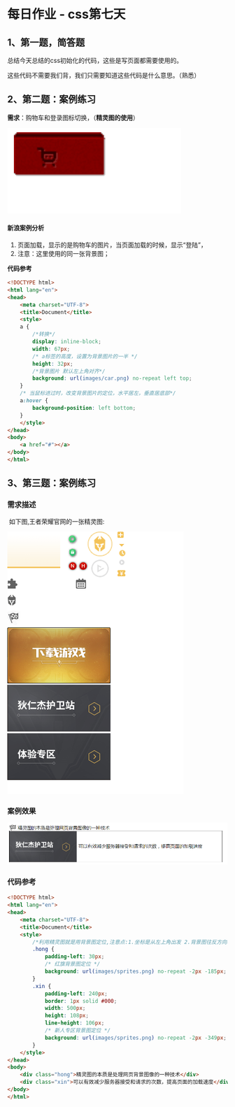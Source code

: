 # 每日作业 - css第七天

## 1、第一题，简答题

总结今天总结的css初始化的代码，这些是写页面都需要使用的。

这些代码不需要我们背，我们只需要知道这些代码是什么意思。（熟悉）



## 2、第二题：案例练习

**需求**：购物车和登录图标切换，（**精灵图的使用**）

![1571581438470](images/tab.gif)

#### 新浪案例分析

1. 页面加载，显示的是购物车的图片，当页面加载的时候，显示“登陆”，
2. 注意：这里使用的同一张背景图；



**代码参考**

```html
<!DOCTYPE html>
<html lang="en">
<head>
	<meta charset="UTF-8">
	<title>Document</title>
	<style>
	a {
		/*转换*/
		display: inline-block;  
		width: 67px;
		/* a标签的高度，设置为背景图片的一半 */
		height: 32px;
		/*背景图片 默认左上角对齐*/
		background: url(images/car.png) no-repeat left top;
	}
	/* 当鼠标进过时，改变背景图片的定位，水平居左，垂直居底部*/
	a:hover {
		background-position: left bottom;   	
	}
	</style>
</head>
<body>
	<a href="#"></a>
</body>
</html>

```





## 3、第三题：案例练习

### 需求描述

​	如下图,王者荣耀官网的一张精灵图:

![1571590994421](images/sprites.png)

### 案例效果

![1571590994421](images/1571590994421.png)



### 代码参考

```html
<!DOCTYPE html>
<html lang="en">
<head>
	<meta charset="UTF-8">
	<title>Document</title>
	<style>
		/*利用精灵图就是用背景图定位,注意点:1.坐标是从左上角出发 2.背景图往反方向移动,所以是负值*/
		.hong {
			padding-left: 30px;
			/* 红旗背景图定位 */
			background: url(images/sprites.png) no-repeat -2px -185px;
		}
		.xin {
			padding-left: 240px;
			border: 1px solid #000;
			width: 500px;
			height: 108px;
			line-height: 106px;
			/* 新人专区背景图定位 */
			background: url(images/sprites.png) no-repeat -2px -349px;
		}
	</style>
</head>
<body>
	<div class="hong">精灵图的本质是处理网页背景图像的一种技术</div>
    <div class="xin">可以有效减少服务器接受和请求的次数，提高页面的加载速度</div>
</body>
</html>

```

